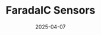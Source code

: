 ---  
layout: startup_page  
title: "FaradaIC Sensors"  
id: "faradaic.io"  
permalink: "/faradaicsensorsfaradaic.io04072025/"  
website: "https://faradaic.io/"  
funding_round: ""  
funding_amount: "€4.5M"  
investors: "JOIN Capital, Forma Prime, European Innovation Council, Elev8, Atlantis-Ventures, Tiburon, Frontures"  
about: "FaradaIC Sensors develops miniaturized and mass-producible electrochemical gas sensors using a proprietary solid-state ion-conductive material. This technology overcomes limitations of traditional sensors by eliminating the need for liquid electrolytes, enabling scalable production through standard semiconductor manufacturing processes. The company aims to disrupt the gas sensor market with its superior performance and miniaturization."  
markets: "Semiconductors, Sensors, Gas Detection, Healthcare, Automotive, Consumer Electronics, Food Logistics"  
hq: "Berlin, Germany"  
founded_year: "2021"  
linkedin: "https://www.linkedin.com/company/faradaic-sensors-gmbh"  
twitter: ""  
instagram: ""  
facebook: ""  
crunchbase: "https://www.crunchbase.com/organization/faradaic-sensors"  
pitchbook: "https://pitchbook.com/profiles/company/491167-72"  

date_display: "07-Apr-2025"  
date: "2025-04-07"

# SEO Optimization  
meta_title: "FaradaIC Sensors -  Funding (€4.5M)"  
meta_description: "FaradaIC Sensors, FaradaIC Sensors develops miniaturized and mass-producible electrochemical gas sensors using a proprietary solid-state ion-conductive material. This t..."  
meta_keywords: "FaradaIC Sensors, Semiconductors, Sensors, Gas Detection, Healthcare, Automotive, Consumer Electronics, Food Logistics,  funding"  
canonical_url: "https://startup.projectstartups.com/faradaicsensorsfaradaic.io04072025/"  
---